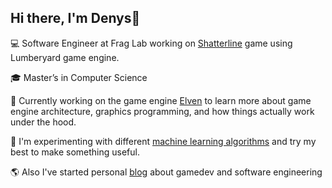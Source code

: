 Hi there, I'm Denys👋
---
:computer: Software Engineer at Frag Lab working on [Shatterline](https://store.steampowered.com/app/2087030/Shatterline/) game using Lumberyard game engine.

:mortar_board: Master’s in Computer Science

:wrench: Currently working on the game engine [Elven](https://github.com/denyskryvytskyi/ElvenEngine) to learn more about game engine architecture, graphics programming, and how things actually work under the hood.

🤖 I'm experimenting with different [machine learning algorithms](https://github.com/denyskryvytskyi/ml-sandbox) and try my best to make something useful.

🌎 Also I've started personal [blog](https://denyskryvytskyi.github.io/) about gamedev and software engineering 
